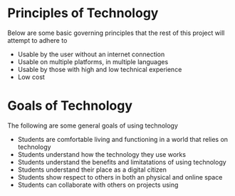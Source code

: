 # Principles of Technology

Below are some basic governing principles that the rest of this project will attempt to adhere to

* Usable by the user without an internet connection
* Usable on multiple platforms, in multiple languages
* Usable by those with high and low technical experience
* Low cost 

# Goals of Technology

The following are some general goals of using technology

* Students are comfortable living and functioning in a world that relies on technology
* Students understand how the technology they use works
* Students understand the benefits and limitatations of using technology
* Students understand their place as a digital citizen
* Students show respect to others in both an physical and online space
* Students can collaborate with others on projects using


